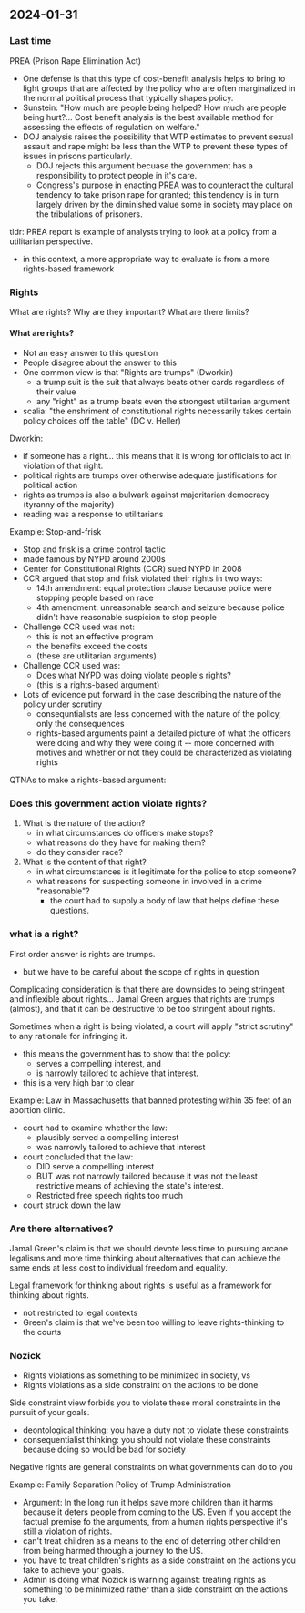 ## 2024-01-31

### Last time
PREA (Prison Rape Elimination Act)
- One defense is that this type of cost-benefit analysis helps to bring to light groups that are affected by the policy who are often marginalized in the normal political process that typically shapes policy.
- Sunstein: "How much are people being helped? How much are people being hurt?... Cost benefit analysis is the best available method for assessing the effects of regulation on welfare."
- DOJ analysis raises the possibility that WTP estimates to prevent sexual assault and rape might be less than the WTP to prevent these types of issues in prisons particularly.
    - DOJ rejects this argument becuase the government has a responsibility to protect people in it's care.
    - Congress's purpose in enacting PREA was to counteract the cultural tendency to take prison rape for granted; this tendency is in turn largely driven by the diminished value some in society may place on the tribulations of prisoners.

tldr: PREA report is example of analysts trying to look at a policy from a utilitarian perspective.
- in this context, a more appropriate way to evaluate is from a more rights-based framework

### Rights
What are rights?
Why are they important?
What are there limits?

#### What are rights?
- Not an easy answer to this question
- People disagree about the answer to this
- One common view is that "Rights are trumps" (Dworkin)
    - a trump suit is the suit that always beats other cards regardless of their value
    - any "right" as a trump beats even the strongest utilitarian argument
- scalia: "the enshriment of constitutional rights necessarily takes certain policy choices off the table" (DC v. Heller)

Dworkin:
- if someone has a right... this means that it is wrong for officials to act in violation of that right.
- political rights are trumps over otherwise adequate justifications for political action
- rights as trumps is also a bulwark against majoritarian democracy (tyranny of the majority)
- reading was a response to utilitarians

Example: Stop-and-frisk
- Stop and frisk is a crime control tactic
- made famous by NYPD around 2000s
- Center for Constitutional Rights (CCR) sued NYPD in 2008
- CCR argued that stop and frisk violated their rights in two ways:
    - 14th amendment: equal protection clause because police were stopping people based on race
    - 4th amendment: unreasonable search and seizure because police didn't have reasonable suspicion to stop people
- Challenge CCR used was not:
    - this is not an effective program
    - the benefits exceed the costs
    - (these are utilitarian arguments)
- Challenge CCR used was:
    - Does what NYPD was doing violate people's rights?
    - (this is a rights-based argument)
- Lots of evidence put forward in the case describing the nature of the policy under scrutiny
    - consequntialists are less concerned with the nature of the policy, only the consequences
    - rights-based arguments paint a detailed picture of what the officers were doing and why they were doing it -- more concerned with motives and whether or not they could be characterized as violating rights

QTNAs to make a rights-based argument:
### Does this government action violate rights?
1. What is the nature of the action?
    - in what circumstances do officers make stops?
    - what reasons do they have for making them?
    - do they consider race?
2. What is the content of that right?
    - in what circumstances is it legitimate for the police to stop someone?
    - what reasons for suspecting someone in involved in a crime "reasonable"?
        - the court had to supply a body of law that helps define these questions.

### what is a right?
First order answer is rights are trumps.
- but we have to be careful about the scope of rights in question

Complicating consideration is that there are downsides to being stringent and inflexible about rights...
Jamal Green argues that rights are trumps (almost), and that it can be destructive to be too stringent about rights.

Sometimes when a right is being violated, a court will apply "strict scrutiny" to any rationale for infringing it.
- this means the government has to show that the policy:
    - serves a compelling interest, and
    - is narrowly tailored to achieve that interest.
- this is a very high bar to clear

Example: Law in Massachusetts that banned protesting within 35 feet of an abortion clinic.
- court had to examine whether the law:
    - plausibly served a compelling interest
    - was narrowly tailored to achieve that interest
- court concluded that the law:
    - DID serve a compelling interest
    - BUT was not narrowly tailored because it was not the least restrictive means of achieving the state's interest.
    - Restricted free speech rights too much
- court struck down the law

### Are there alternatives?
Jamal Green's claim is that we should devote less time to pursuing arcane legalisms and more time thinking about alternatives that can achieve the same ends at less cost to individual freedom and equality.

Legal framework for thinking about rights is useful as a framework for thinking about rights.
- not restricted to legal contexts
- Green's claim is that we've been too willing to leave rights-thinking to the courts

### Nozick
- Rights violations as something to be minimized in society, vs
- Rights violations as a side constraint on the actions to be done

Side constraint view forbids you to violate these moral constraints in the pursuit of your goals.
- deontological thinking: you have a duty not to violate these constraints
- consequentialist thinking: you should not violate these constraints because doing so would be bad for society

Negative rights are general constraints on what governments can do to you

Example: Family Separation Policy of Trump Administration
- Argument: In the long run it helps save more children than it harms because it deters people from coming to the US.
Even if you accept the factual premise fo the arguments, from a human rights perspective it's still a violation of rights.
- can't treat children as a means to the end of deterring other children from being harmed through a journey to the US.
- you have to treat children's rights as a side constraint on the actions you take to achieve your goals.
- Admin is doing what Nozick is warning against: treating rights as something to be minimized rather than a side constraint on the actions you take.
